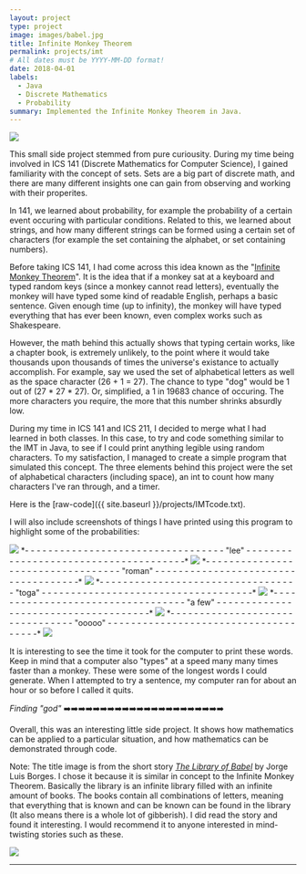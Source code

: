 ```yaml
---
layout: project
type: project
image: images/babel.jpg
title: Infinite Monkey Theorem
permalink: projects/imt
# All dates must be YYYY-MM-DD format!
date: 2018-04-01
labels:
  - Java
  - Discrete Mathematics
  - Probability
summary: Implemented the Infinite Monkey Theorem in Java.
---
```


<img class="ui medium right floated rounded image" src="../images/monkey.jpg">

This small side project stemmed from pure curiousity. During my time being involved in ICS 141 (Discrete Mathematics for Computer Science), I gained familiarity with the concept of sets. Sets are a big part of discrete math, and there are many different insights one can gain from observing and working with their properites. 

In 141, we learned about probability, for example the probability of a certain event occuring with particular conditions. Related to this, we learned about strings, and how many different strings can be formed using a certain set of characters (for example the set containing the alphabet, or set containing numbers). 

Before taking ICS 141, I had come across this idea known as the "[Infinite Monkey Theorem](https://en.wikipedia.org/wiki/Infinite_monkey_theorem)". It is the idea that if a monkey sat at a keyboard and typed random keys (since a monkey cannot read letters), eventually the monkey will have typed some kind of readable English, perhaps a basic sentence. Given enough time (up to infinity), the monkey will have typed everything that has ever been known, even complex works such as Shakespeare. 

However, the math behind this actually shows that typing certain works, like a chapter book, is extremely unlikely, to the point where it would take thousands upon thousands of times the universe's existance to actually accomplish. For example, say we used the set of alphabetical letters as well as the space character (26 + 1 = 27). The chance to type "dog" would be 1 out of (27 * 27 * 27). Or, simplified, a 1 in 19683 chance of occuring. The more characters you require, the more that this number shrinks absurdly low. 

During my time in ICS 141 and ICS 211, I decided to merge what I had learned in both classes. In this case, to try and code something similar to the IMT in Java, to see if I could print anything legible using random characters. To my satisfaction, I managed to create a simple program that simulated this concept. The three elements behind this project were the set of alphabetical characters (including space), an int to count how many characters I've ran through, and a timer.

Here is the [raw-code]({{ site.baseurl }}/projects/IMTcode.txt).

I will also include screenshots of things I have printed using this program to highlight some of the probabilities:


  <img class="ui image" src="../images/lee.png">
  *- - - - - - - - - - - - - - - - - - - - - - - - - - - - - - - - - - "lee" - - - - - - - - - - - - - - - - - - - - - - - - - - - - - - - - - - - - - -*
  
  <img class="ui image" src="../images/roman.png">
  *- - - - - - - - - - - - - - - - - - - - - - - - - - - - - - - - - - "roman" - - - - - - - - - - - - - - - - - - - - - - - - - - - - - - - - - - - -*
  
  <img class="ui image" src="../images/toga.png">
  *- - - - - - - - - - - - - - - - - - - - - - - - - - - - - - - - - - "toga" - - - - - - - - - - - - - - - - - - - - - - - - - - - - - - - - - - - -*
  
  <img class="ui image" src="../images/a few.png">
  *- - - - - - - - - - - - - - - - - - - - - - - - - - - - - - - - - - "a few" - - - - - - - - - - - - - - - - - - - - - - - - - - - - - - - - - - - - -*
  
  <img class="ui image" src="../images/ooooo.png">
  *- - - - - - - - - - - - - - - - - - - - - - - - - - - - - - - - "ooooo" - - - - - - - - - - - - - - - - - - - - - - - - - - - - - - - - - - - - -* 
  
  
<img class="ui medium right floated rounded image" src="../images/godsearch.gif">


It is interesting to see the time it took for the computer to print these words. Keep in mind that a computer also "types" at a speed many many times faster than a monkey. These were some of the longest words I could generate. When I attempted to try a sentence, my computer ran for about an hour or so before I called it quits. 

*Finding "god"* ➡️➡️➡️➡️➡️➡️➡️➡️➡️➡️➡️➡️➡️➡️➡️➡️➡️➡️➡️➡️➡️➡️

Overall, this was an interesting little side project. It shows how mathematics can be applied to a particular situation, and how mathematics can be demonstrated through code.

Note: The title image is from the short story *[The Library of Babel](https://maskofreason.files.wordpress.com/2011/02/the-library-of-babel-by-jorge-luis-borges.pdf)* by Jorge Luis Borges. I chose it because it is similar in concept to the Infinite Monkey Theorem. Basically the library is an infinite library filled with an infinite amount of books. The books contain all combinations of letters, meaning that everything that is known and can be known can be found in the library (It also means there is a whole lot of gibberish). I did read the story and found it interesting. I would recommend it to anyone interested in mind-twisting stories such as these.


<img class="ui floated rounded image" src="../images/library.jpg">
 

_____________________________________________________________________________________







